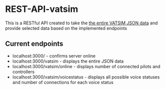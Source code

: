 # REST-API-vatsim

This is a RESTful API created to take the [the entire VATSIM JSON data](http://eu.data.vatsim.net/vatsim-data.json)
and provide selected data based on the implemented endpoints

## Current endpoints

* localhost:3000/ - confirms server online  
* localhost:3000/vatsim - displays the entire JSON data
* localhost:3000/vatsim/online - displays number of connected pilots and controllers
* localhost:3000/vatsim/voicestatus - displays all possible voice statuses and number of connections for each voice status

